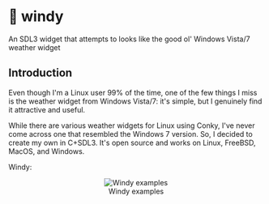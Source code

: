 # 🍃 windy
An SDL3 widget that attempts to looks like the good ol' Windows Vista/7 weather
widget

## Introduction
Even though I'm a Linux user 99% of the time, one of the few things I miss is
the weather widget from Windows Vista/7: it's simple, but I genuinely find it
attractive and useful.

While there are various weather widgets for Linux using Conky, I've never come
across one that resembled the Windows 7 version. So, I decided to create my own
in C+SDL3. It's open source and works on Linux, FreeBSD, MacOS, and Windows.

Windy:
<p align="center">
<img align="center" src="https://github.com/Theldus/windy/assets/8294550/8b63edf6-2c21-4053-b8f0-ecd99e52332d" alt="Windy examples">
<br>
Windy examples
</p>
</a>
